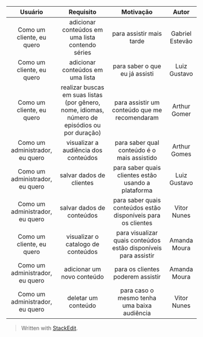 | Usuário      | Requisito | Motivação     |Autor     |
| :----:        |    :----:   |          :----: |           :----: | 
| Como um cliente, eu quero  | adicionar conteúdos em uma lista contendo séries  | para assistir mais tarde    | Gabriel Estevão|
| Como um cliente, eu quero | adicionar conteúdos em uma lista  | para saber o que eu já assisti      | Luiz Gustavo |
| Como um cliente, eu quero  | realizar buscas em suas listas (por gênero, nome, idiomas, número de episódios ou por duração)   | para assistir um conteúdo que me recomendaram    | Arthur Gomer |
| Como um administrador, eu quero   |  visualizar a audiência dos conteúdos       | para saber qual conteúdo é o mais assistido      | Arthur Gomes |
| Como um administrador, eu quero      | salvar dados de clientes       | para saber quais clientes estão usando a plataforma    | Luiz Gustavo |
| Como um administrador, eu quero      | salvar dados de conteúdos       | para saber quais conteúdos estão disponíveis para os clientes    | Vitor Nunes |
| Como um cliente, eu quero      | visualizar o catalogo de conteúdos     | para visualizar quais conteúdos estão disponíveis para assistir   | Amanda Moura |
| Como um administrador, eu quero   | adicionar um novo conteúdo        | para os clientes poderem assistir     | Amanda Moura |
| Como um administrador, eu quero      | deletar um conteúdo      | para caso o mesmo tenha uma baixa audiência    | Vitor Nunes |



> Written with [StackEdit](https://stackedit.io/).
